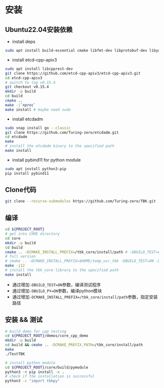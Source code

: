 # 安装

## Ubuntu22.04安装依赖

* install deps
```bash
sudo apt install build-essential cmake libfmt-dev libprotobuf-dev libyaml-cpp-dev libboost-dev libboost-system-dev libboost-thread-dev libboost-random-dev pkg-config libgrpc++-dev pybind11-dev protobuf-compiler protobuf-compiler-grpc nlohmann-json3-dev curl openssh-server
```
* install etcd-cpp-apiv3
```bash
sudo apt install libcpprest-dev
git clone https://github.com/etcd-cpp-apiv3/etcd-cpp-apiv3.git
cd etcd-cpp-apiv3
# switch to tag v0.15.4
git checkout v0.15.4
mkdir -p build
cd build
cmake ..
make -j`nproc`
make install # maybe need sudo
```
* install etcdadm
```bash
sudo snap install go --classic
git clone https://github.com/Turing-zero/etcdadm.git
cd etcdadm
make
# install the etcdadm binary to the specified path
make install
```

* install pybind11 for python module
```bash
sudo apt install python3-pip
pip install pybind11
```

## Clone代码
```bash
git clone --recurse-submodules https://github.com/Turing-zero/TBK.git
```

## 编译
```bash
cd ${PROJECT_ROOT}
# get into CORE directory
cd core
mkdir -p build
cd build
cmake .. -DCMAKE_INSTALL_PREFIX=/tbk_core/install/path # -DBUILD_TEST=ON -DBUILD_PY=ON 
# full version
# cmake .. -DCMAKE_INSTALL_PREFIX=$HOME/temp_usr_tbk -DBUILD_TEST=ON -DBUILD_PY=ON
make -j12
# install the tbk_core library to the specified path
make install
```

* 通过增加`-DBUILD_TEST=ON`参数，编译测试程序
* 通过增加`-DBUILD_PY=ON`参数，编译python模块
* 通过增加`-DCMAKE_INSTALL_PREFIX=/tbk_core/install/path`参数，指定安装路径

## 安装 && 测试
```bash
# build demo for cpp testing
cd ${PROJECT_ROOT}/demos/core_cpp_demo
mkdir -p build
cd build && cmake .. -DCMAKE_PREFIX_PATH=/tbk_core/install/path
make
./TestTBK

# install python module
cd ${PROJECT_ROOT}/core/build/pymodule
python3 -m pip install -e .
# check if the installation is successful
python3 -c "import tbkpy"
```